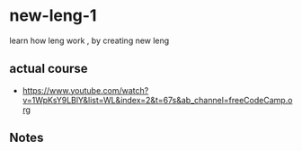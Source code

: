 # new-leng-1

learn how leng work , by creating new leng

## actual course

- <https://www.youtube.com/watch?v=1WpKsY9LBlY&list=WL&index=2&t=67s&ab_channel=freeCodeCamp.org>

## Notes
